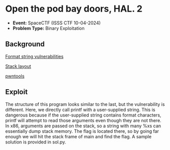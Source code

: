 # Open the pod bay doors, HAL. 2
* **Event:** SpaceCTF (ISSS CTF 10-04-2024)
* **Problem Type:** Binary Exploitation

## Background

[Format string vulnerabilities](https://cs155.stanford.edu/papers/formatstring-1.2.pdf)

[Stack layout](https://eli.thegreenplace.net/2011/09/06/stack-frame-layout-on-x86-64/)

[pwntools](https://docs.pwntools.com/en/stable/)

## Exploit

The structure of this program looks similar to the last, but the vulnerability is different. Here,
we directly call printf with a user-supplied string. This is dangerous because if the user-supplied
string contains format characters, printf will attempt to read those arguments even though they are
not there. In x86, arguments are passed on the stack, so a string with many %xs can essentially dump
stack memory. The flag is located there, so by going far enough we will hit the stack frame of main
and find the flag. A sample solution is provided in sol.py.